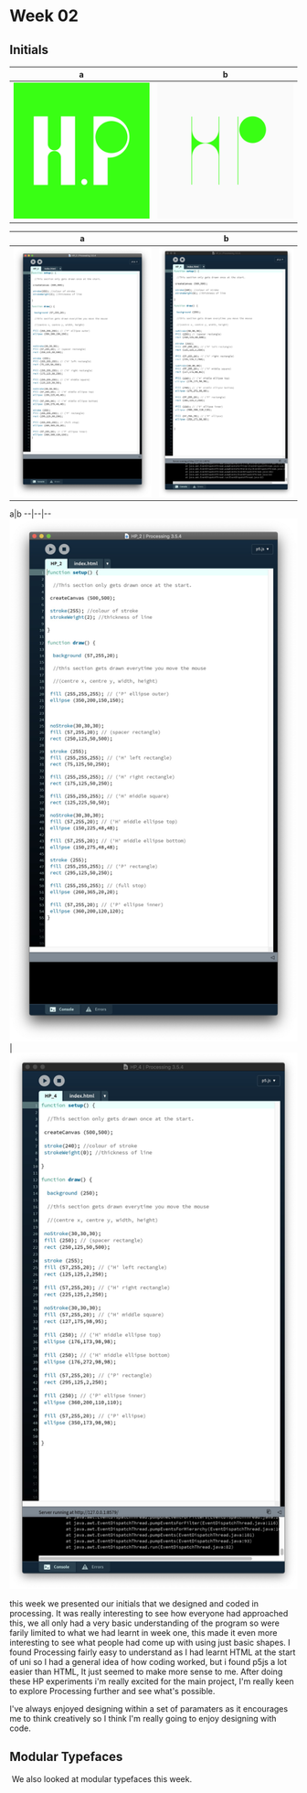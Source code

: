 # Week 02

## Initials

                 
   a  |  b
:-------------------------:|:-------------------------:
![](HP2.png)       |  ![](HP3.png) 

   a  |  b
:-------------------------:|:-------------------------:
![](HP2screenshot.jpg)       |  ![](HP3screenshot.jpg) 

a|b
--|--|--
![](HP2screenshot.jpg) | ![](HP3screenshot.jpg)

this week we presented our initials that we designed and coded in processing.
It was really interesting to see how everyone had approached this, we all only had a very basic understanding of the program so were farily limited to what we had learnt in week one, this made it even more interesting to see what people had come up with using just basic shapes.
I found Processing fairly easy to understand as I had learnt HTML at the start of uni so I had a general idea of how coding worked, but i found p5js a lot easier than HTML, It just seemed to make more sense to me. After doing these HP experiments i'm really excited for the main project, I'm really keen to explore Processing further and see what's possible.

I've always enjoyed designing within a set of paramaters as it encourages me to think creatively so I think I'm really going to enjoy designing with code.

## Modular Typefaces

![]()
We also looked at modular typefaces this week.
